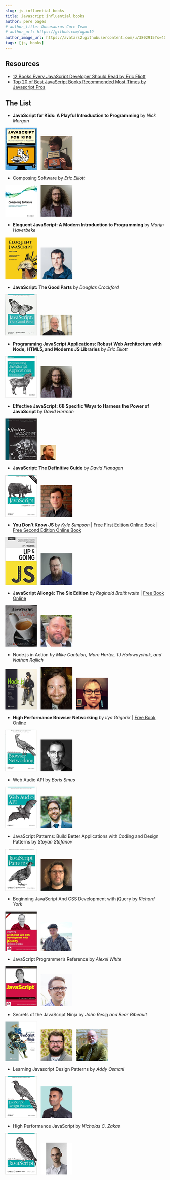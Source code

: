 ```yaml
---
slug: js-influential-books
title: Javascript influential books
author: pere pages
# author_title: Docusaurus Core Team
# author_url: https://github.com/wgao19
author_image_url: https://avatars2.githubusercontent.com/u/3802915?s=400&v=4
tags: [js, books]
---
```


## Resources

- [12 Books Every JavaScript Developer Should Read by Eric Eliott](https://medium.com/javascript-scene/12-books-every-javascript-developer-should-read-9da76157fb3)
- [Top 20 of Best JavaScript Books Recommended Most Times by Javascript Pros](https://www.blog.consultants500.com/web-mobile-design-and-development/top-20-best-javascript-book-recommended-times-javascript-pros/)

## The List

- **JavaScript for Kids: A Playful Introduction to Programming** by _Nick Morgan_
<img alt="Javascript for Kids" src="../static/blog/2020/12/13/javascsript-for-kids.jpg" width="100" />
&nbsp;
<img alt="Nick Morgan" src="../static/blog/2020/12/13/nick-morgan.png" width="100" />

- Composing Software by _Eric Elliott_
<img alt="Composing Software" src="../static/blog/2020/12/13/composing-software.jpg" width="100" />
&nbsp;
<img alt="Eric Eliott" src="../static/blog/2020/12/13/eric-eliott.jpg" width="100" />

- **Eloquent JavaScript: A Modern Introduction to Programming** by _Marijn Haverbeke_
<img alt="Eloquent Javascript" src="../static/blog/2020/12/13/eloquent-javascript.jpg" width="100" />
&nbsp;
<img alt="Marijn Haverbeke" src="../static/blog/2020/12/13/Marijn-Haverbeke.jpg" width="100" />

- **JavaScript: The Good Parts** by _Douglas Crockford_
<img alt="The Good Parts" src="../static/blog/2020/12/13/the-good-parts.jpg" width="100" />
&nbsp;
<img alt="Douglas Crockford" src="../static/blog/2020/12/13/douglas-crockford.jpg" width="100" />

- **Programming JavaScript Applications: Robust Web Architecture with Node, HTML5, and Moderns JS Libraries** by _Eric Elliott_
<img alt="Programming Javascript Applications" src="../static/blog/2020/12/13/programming-applications.jpg" width="100" />
&nbsp;
<img alt="Eric Eliott" src="../static/blog/2020/12/13/eric-eliott.jpg" width="100" />

- **Effective JavaScript: 68 Specific Ways to Harness the Power of JavaScript** by _David Herman_
<img alt="Effective Javascript" src="../static/blog/2020/12/13/effective-javascript.jpg" width="100" />
&nbsp;
<img alt="David Hernan" src="../static/blog/2020/12/13/david-hernan.jpg" />

- **JavaScript: The Definitive Guide** by _David Flanagan_
<img alt="The Definitive Guide" src="../static/blog/2020/12/13/Javascript-The-Definite-Guide.jpg" width="100" />
&nbsp;
<img alt="David Flanagan" src="../static/blog/2020/12/13/david-flanagan.jpg" width="100" />

- **You Don’t Know JS** by _Kyle Simpson_
| [Free First Edition Online Book](https://github.com/getify/You-Dont-Know-JS/blob/1st-ed/README.md)
| [Free Second Edition Online Book](https://github.com/getify/You-Dont-Know-JS)
<img alt="You don't know javascript" src="../static/blog/2020/12/13/you-dont-know-js.jpg" width="100" />
&nbsp;
<img alt="Kyle Simpson" src="../static/blog/2020/12/13/kyle-simpson.jpg" width="100" />

- **JavaScript Allongé: The Six Edition** by _Reginald Braithwaite_
| [Free Book Online](https://leanpub.com/javascriptallongesix/read)
<img alt="Javascript Allongé" src="../static/blog/2020/12/13/javascript-allonge.jpg" width="100" />
&nbsp;
<img alt="Reginald Braithwaite" src="../static/blog/2020/12/13/Reginald%20Braithwaite.png" width="100" />

- Node.js in Action _by Mike Cantelon, Marc Harter, TJ Holowaychuk, and Nathan Rajlich_
<img alt="Node.js in action" src="../static/blog/2020/12/13/nodejs-in-action.jpg" width="100" />
&nbsp;
<img alt="Mike Cantelon" src="../static/blog/2020/12/13/mike-cantelon.jpg" width="100" />
&nbsp;
<img alt="Marc Harter" src="../static/blog/2020/12/13/marc-harter.jpg" width="100" />

- **High Performance Browser Networking** by _Ilya Grigorik_
| [Free Book Online](https://hpbn.co/)  
<img alt="High Performance Browser Networking" src="../static/blog/2020/12/13/high-performance-browser-networking.jpg" width="100" />
&nbsp;
<img alt="Ilya Grigorik" src="../static/blog/2020/12/13/Ilya-Grigorik.jpg" width="100" />

- Web Audio API by _Boris Smus_
<img alt="Web Audio Api" src="../static/blog/2020/12/13/web-audio-api.jpg" width="100" />
&nbsp;
<img alt="Boris Smus" src="../static/blog/2020/12/13/boris-smus.jpg" width="100" />

- JavaScript Patterns: Build Better Applications with Coding and Design Patterns by _Stoyan Stefanov_
<img alt="Javascript Patterns" src="../static/blog/2020/12/13/Javascript-Patterns.jpg" width="100" />
&nbsp;
<img alt="Stoyan Stefanov" src="../static/blog/2020/12/13/stoyan-stefanov.jpg" width="100" />

- Beginning JavaScript And CSS Development with jQuery by _Richard York_
<img alt="Beginning Javascript and CSS Development" src="../static/blog/2020/12/13/beginning-javascript-and-css-development.jpg" width="100" />
&nbsp;
<img alt="Richard York" src="../static/blog/2020/12/13/richard-york.jpg" width="100" />

- JavaScript Programmer’s Reference by _Alexei White_
<img alt="Javascript Programmer's" src="../static/blog/2020/12/13/JavaScript%20Programmer's%20Reference%20by%20Alexei%20White.jpg" width="100" />
&nbsp;
<img alt="Alexei White" src="../static/blog/2020/12/13/alexei-white.jpg" width="100" />

- Secrets of the JavaScript Ninja by _John Resig and Bear Bibeault_
<img alt="Secrets of the Javascript Ninja" src="../static/blog/2020/12/13/secrets-of-the-js-ninja.jpg" width="100" />
&nbsp;
<img alt="John Resig" src="../static/blog/2020/12/13/john-resig.jpg" width="100" />
&nbsp;
<img alt="Bear Bibeault" src="../static/blog/2020/12/13/bear-bibeault.jpg" width="100" />

- Learning Javascript Design Patterns by _Addy Osmani_
<img alt="Learning Javascript Design Patterns" src="../static/blog/2020/12/13/learning-js-design-patterns.jpg" width="100" />
&nbsp;
<img alt="Addy Osmani" src="../static/blog/2020/12/13/addy-osmani.jpg" width="100" />

- High Performance JavaScript by _Nicholas C. Zakas_
<img alt="High Performance Javascript" src="../static/blog/2020/12/13/high-performance-javascript.jpg" width="100" />
&nbsp;
<img alt="Nicholas C Zakas" src="../static/blog/2020/12/13/nicholas-c-zakas.jpg" width="100" />